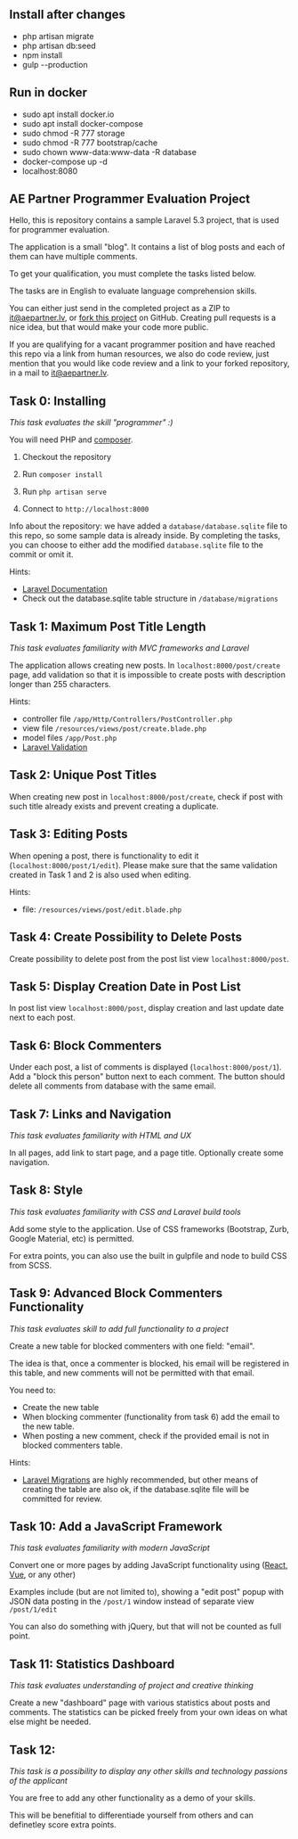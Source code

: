 ## Install after changes

- php artisan migrate
- php artisan db:seed
- npm install
- gulp --production

## Run in docker

- sudo apt install docker.io
- sudo apt install docker-compose
- sudo chmod -R 777 storage
- sudo chmod -R 777 bootstrap/cache
- sudo chown www-data:www-data -R database
- docker-compose up -d
- localhost:8080

## AE Partner Programmer Evaluation Project

Hello, this is repository contains a sample Laravel 5.3 project, that is used
for programmer evaluation.

The application is a small "blog". It contains a list of blog posts and each
of them can have multiple comments.

To get your qualification, you must complete the tasks listed below.

The tasks are in English to evaluate language comprehension skills.

You can either just send in the completed project as a ZIP to it@aepartner.lv, or [fork this project](https://help.github.com/articles/fork-a-repo/) on GitHub. Creating pull requests is a nice idea, but that would make your code more public.

If you are qualifying for a vacant programmer position and have reached this repo via a link from human resources, we also do code review, just mention that you would like code review and a link to your forked repository, in a mail to it@aepartner.lv.

## Task 0: Installing

_This task evaluates the skill "programmer" :)_

You will need PHP and [composer](https://getcomposer.org).

1. Checkout the repository

2. Run `composer install`

3. Run `php artisan serve`

4. Connect to `http://localhost:8000`

Info about the repository: we have added a `database/database.sqlite` file to this
repo, so some sample data is already inside. By completing the tasks, you can
choose to either add the modified `database.sqlite` file to the commit or omit it.

Hints:
* [Laravel Documentation](https://laravel.com/docs/5.3)
* Check out the database.sqlite table structure in `/database/migrations`

## Task 1: Maximum Post Title Length

_This task evaluates familiarity with MVC frameworks and Laravel_

The application allows creating new posts. In `localhost:8000/post/create` page, add
validation so that it is impossible to create posts with description longer than 255 characters.

Hints:
* controller file `/app/Http/Controllers/PostController.php`
* view file `/resources/views/post/create.blade.php`
* model files `/app/Post.php`
* [Laravel Validation](https://laravel.com/docs/5.3/validation)

## Task 2: Unique Post Titles

When creating new post in `localhost:8000/post/create`, check if post with such title already exists and prevent
creating a duplicate.

## Task 3: Editing Posts

When opening a post, there is functionality to edit it (`localhost:8000/post/1/edit`). Please make sure that the
same validation created in Task 1 and 2 is also used when editing.

Hints:
* file: `/resources/views/post/edit.blade.php`

## Task 4: Create Possibility to Delete Posts

Create possibility to delete post from the post list view `localhost:8000/post`.

## Task 5: Display Creation Date in Post List

In post list view `localhost:8000/post`, display creation and last update date next to each post.

## Task 6: Block Commenters

Under each post, a list of comments is displayed (`localhost:8000/post/1`). Add a "block this person"
button next to each comment. The button should delete all comments from
database with the same email.

## Task 7: Links and Navigation

_This task evaluates familiarity with HTML and UX_

In all pages, add link to start page, and a page title. Optionally create some
navigation.

## Task 8: Style

_This task evaluates familiarity with CSS and Laravel build tools_

Add some style to the application. Use of CSS frameworks (Bootstrap, Zurb,
Google Material, etc) is permitted.

For extra points, you can also use the built in gulpfile and node to build CSS
from SCSS.

## Task 9: Advanced Block Commenters Functionality

_This task evaluates skill to add full functionality to a project_

Create a new table for blocked commenters with one field: "email".

The idea is that, once a commenter is blocked, his email will be registered
in this table, and new comments will not be permitted with that email.

You need to:
* Create the new table
* When blocking commenter (functionality from task 6) add the email to the new
  table.
* When posting a new comment, check if the provided email is not in blocked
  commenters table.

Hints:
* [Laravel Migrations](https://laravel.com/docs/5.3/migrations) are highly recommended,
  but other means of creating the table are also ok, if the database.sqlite file
  will be committed for review.

## Task 10: Add a JavaScript Framework

_This task evaluates familiarity with modern JavaScript_

Convert one or more pages by adding JavaScript functionality using
([React](https://facebook.github.io/react/), [Vue](https://vuejs.org), or any other)

Examples include (but are not limited to), showing a "edit post" popup with JSON data
posting in the `/post/1` window instead of separate view `/post/1/edit`

You can also do something with jQuery, but that will not be counted as full point.

## Task 11: Statistics Dashboard

_This task evaluates understanding of project and creative thinking_

Create a new "dashboard" page with various statistics about posts and comments. The
statistics can be picked freely from your own ideas on what else might be needed.

## Task 12:

_This task is a possibility to display any other skills and technology passions of the applicant_

You are free to add any other functionality as a demo of your skills.

This will be benefitial to differentiade yourself from others and can definetley score extra points.

